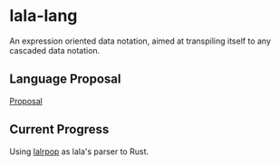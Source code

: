 # lala-lang
An expression oriented data notation, aimed at transpiling itself to any cascaded data notation.

## Language Proposal
[Proposal](Proposal.md)

## Current Progress
Using [lalrpop](https://github.com/lalrpop/lalrpop) as lala's parser to Rust.
